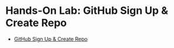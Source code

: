 # Hands-On Lab: GitHub Sign Up & Create Repo

- [GitHub Sign Up & Create Repo](https://cf-courses-data.s3.us.cloud-object-storage.appdomain.cloud/IBMDeveloperSkillsNetwork-CD0101EN-SkillsNetwork/labs/GitHubLabs/GitHub1_Getting_Started.md.html?origin=www.coursera.org)